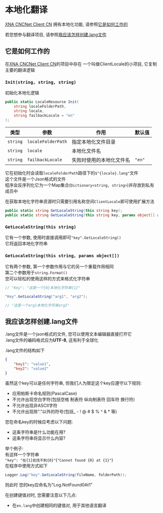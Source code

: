 # 本地化翻译

[XNA CNCNet Client CN](//github.com/YR-Client-Team/xna-cncnet-client-CN)
拥有本地化功能, 请参照[它是如何工作的](#它是如何工作的)

若您想参与翻译项目, 请参照[我应该怎样创建.lang文件](#我应该怎样创建lang文件)

## 它是如何工作的

在[XNA CNCNet Client CN](//github.com/YR-Client-Team/xna-cncnet-client-CN)的项目中存在
一个叫做ClientLocale的小项目, 它复制主要的翻译逻辑

### `Init(string, string, string)`

初始化本地化逻辑

```csharp
public static LocaleResource Init(
    string localeFolderPath,
    string locale,
    string failbackLocale = "en"
);
```

|类型|参数|作用|默认值|
|-|-|-|-|
|`string`|`localeFolderPath`|指定本地化文件目录||
|`string`|`locale`|本地化文件名||
|`string`|`failbackLocale`|失败时使用的本地化文件名|`"en"`|

它在初始化时会读取`localeFolderPath`路径下的`$"{locale}.lang"`文件  
这个文件是一个Json格式的文件  
程序会反序列化它为一个Map集合(`Dictionary<string, string>`)并存放到私有成员中  

在获取本地化字符串资源时只需要引用名称空间`ClientLocale`即可使用扩展方法

```csharp
public static string GetLocaleString(this string key);
public static string GetLocaleString(this string key, params object[] args);
```

### `GetLocaleString(this string)`

它有一个参数, 使用时直接调用即可`"key".GetLocaleString()`  
它将返回本地化字符串

### `GetLocaleString(this string, params object[])`

它有两个参数, 第一个参数作用与它的另一个重载作用相同  
第二个参数用于`string.Format()`  
您可以轻松的使用这样的方式来格式化字符串

```csharp
// "Key": "这是一个{0}本地化字符串{1}"

"Key".GetLocaleString("arg1", "arg2");

// "这是一个arg1本地化字符串arg2"
```

## 我应该怎样创建.lang文件

.lang文件是一个json格式的文件, 您可以使用文本编辑器直接打开它  
.lang文件的编码格式应为**UTF-8**, 这有利于全球化  

.lang文件的结构如下

```json
{
    "key1": "value1",
    "key2": "value2"
}
```

虽然这个key可以是任何字符串, 但我们人为限定这个key应遵守以下规则:

- 应用帕斯卡命名规则(PascalCase)
- 不允许出现空白字符(包括空格 制表符 纵向制表符 回车符 换行符)
- 不允许出现非ASCII字符
- 不允许出现除"."以外的符号(包括_ - ! @ # $ % ^ & * 等)

您在命名key的时候应考虑以下问题:

- 这条字符串是什么功能在用?
- 这条字符串将显示什么内容?

举个例子:  
有这样一个字符串  
`"key": "在{1}处找不到{0}"`(`"Cannot found {0} at {1}"`)  
在程序中使用方式如下

```csharp
Logger.Log("key".GetLocaleString(fileName, folderPath));
```

则此时 您的key应命名为"Log.NotFound0At1"

在创建键值对时, 您需要注意以下几点:  

- 在`en.lang`中创建相同的键值对, 用于其他语言翻译
